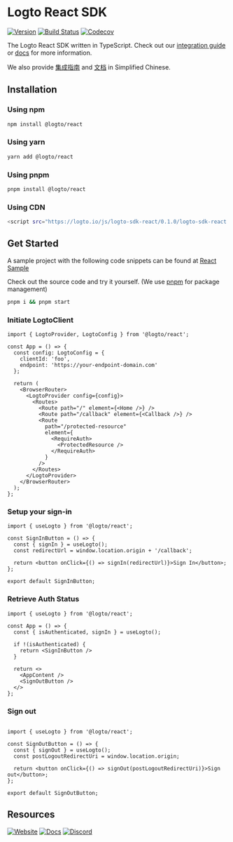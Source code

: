 # Logto React SDK
[![Version](https://img.shields.io/npm/v/@logto/react)](https://www.npmjs.com/package/@logto/react)
[![Build Status](https://github.com/logto-io/js/actions/workflows/main.yml/badge.svg)](https://github.com/logto-io/js/actions/workflows/main.yml)
[![Codecov](https://img.shields.io/codecov/c/github/logto-io/js)](https://app.codecov.io/gh/logto-io/js?branch=master)

The Logto React SDK written in TypeScript. Check out our [integration guide](https://docs.logto.io/integrate-sdk/react) or [docs](https://docs.logto.io/sdk/react) for more information.

We also provide [集成指南](https://docs.logto.io/zh-cn/integrate-sdk/react) and [文档](https://docs.logto.io/zh-cn/sdk/react) in Simplified Chinese.

## Installation

### Using npm

```bash
npm install @logto/react
```

### Using yarn

```bash
yarn add @logto/react
```

### Using pnpm

```bash
pnpm install @logto/react
```

### Using CDN

```bash
<script src="https://logto.io/js/logto-sdk-react/0.1.0/logto-sdk-react.production.js" />
```

## Get Started

A sample project with the following code snippets can be found at [React Sample](https://github.com/logto-io/js/tree/master/packages/react-sample)

Check out the source code and try it yourself. (We use [pnpm](https://pnpm.io/) for package management)

```bash
pnpm i && pnpm start
```

### Initiate LogtoClient

```tsx
import { LogtoProvider, LogtoConfig } from '@logto/react';

const App = () => {
  const config: LogtoConfig = {
    clientId: 'foo',
    endpoint: 'https://your-endpoint-domain.com'
  };

  return (
    <BrowserRouter>
      <LogtoProvider config={config}>
        <Routes>
          <Route path="/" element={<Home />} />
          <Route path="/callback" element={<Callback />} />
          <Route
            path="/protected-resource"
            element={
              <RequireAuth>
                <ProtectedResource />
              </RequireAuth>
            }
          />
        </Routes>
      </LogtoProvider>
    </BrowserRouter>
  );
};
```

### Setup your sign-in

```tsx
import { useLogto } from '@logto/react';

const SignInButton = () => {
  const { signIn } = useLogto();
  const redirectUrl = window.location.origin + '/callback';

  return <button onClick={() => signIn(redirectUrl)}>Sign In</button>;
};

export default SignInButton;
```

### Retrieve Auth Status

```tsx
import { useLogto } from '@logto/react';

const App = () => {
  const { isAuthenticated, signIn } = useLogto();

  if !(isAuthenticated) {
    return <SignInButton />
  }

  return <>
    <AppContent />
    <SignOutButton />
  </>
};
```

### Sign out

```tsx

import { useLogto } from '@logto/react';

const SignOutButton = () => {
  const { signOut } = useLogto();
  const postLogoutRedirectUri = window.location.origin;

  return <button onClick={() => signOut(postLogoutRedirectUri)}>Sign out</button>;
};

export default SignOutButton;
```

## Resources

[![Website](https://img.shields.io/badge/website-logto.io-8262F8.svg)](https://logto.io/)
[![Docs](https://img.shields.io/badge/docs-logto.io-green.svg)](https://docs.logto.io/docs/sdk/swift/)
[![Discord](https://img.shields.io/discord/965845662535147551?logo=discord&logoColor=ffffff&color=7389D8&cacheSeconds=600)](https://discord.gg/UEPaF3j5e6)
